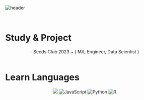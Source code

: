 ![header](https://capsule-render.vercel.app/api?type=waving&color=auto&height=300&section=header&text=minseong0213&fontSize=90&animation=fadeIn&fontAlignY=38&desc=M/L%20Engineer,%20Data%20Scientist&descAlignY=60&descAlign=70)

<br/>

# Study & Project

<div align="center">
    - Seeds Club 2023 ~ ( M/L Engineer, Data Scientist )
</div>

<br/>

# Learn Languages

<div align="center">
    <img src="https://img.shields.io/badge/.NET-#512BD4?style=for-the-badge&logo=.NET&logoColor=white">
    <img alt="JavaScript" src ="https://img.shields.io/badge/JavaScriipt-F7DF1E.svg?&style=for-the-badge&logo=JavaScript&logoColor=white"/>
    <img alt="Python" src ="https://img.shields.io/badge/Python-3776AB.svg?&style=for-the-badge&logo=Python&logoColor=white"/>
    <img alt="R" src ="https://img.shields.io/badge/R-276DC3.svg?&style=for-the-badge&logo=R&logoColor=white"/>
</div>
